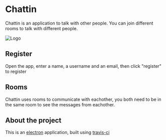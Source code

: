 # Chattin

Chattin is an application to talk with other people. You can join different rooms to talk with different people.

![Logo](https://github.com/RobinSchapendonk/Chattin/blob/master/build/icon.png)

## Register

Open the app, enter a name, a username and an email, then click "register" to register

## Rooms

Chattin uses rooms to communicate with eachother, you both need to be in the same room to see the messages from eachother.

## About the project

This is an [electron](https://www.electronjs.org/) application, built using [travis-ci](https://travis-ci.com/)